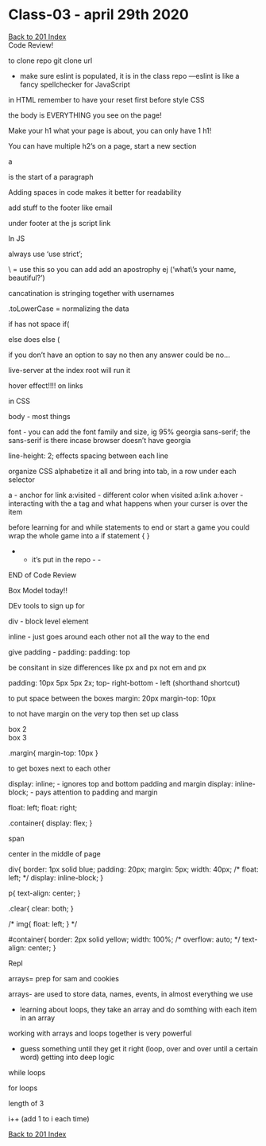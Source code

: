 # Class-03 - april 29th 2020
[Back to 201 Index](./../201-index.md)<br>
Code Review!

to clone repo
 git clone url

- make sure eslint is populated, it is in the class repo
—eslint is like a fancy spellchecker for JavaScript

in HTML
remember to have your reset first before style CSS

the body is EVERYTHING you see on the page!

Make your h1 what your page is about, you can only have 1 h1!

You can have multiple h2’s on a page, start a new section
 
a <p> is the start of a paragraph

Adding spaces in code makes it better for readability

add stuff to the footer like email

under footer at the js script link

In JS

always use ‘use strict’;

\ = use this so you can add add an apostrophy  ej (‘what\’s your name, beautiful?’)

cancatination is stringing together with usernames

.toLowerCase = normalizing the data

if has not space if(

else does else (

if you don’t have an option to say no then any answer could be no…

live-server at the index root will run it

hover effect!!!! on links

in CSS

body - most things

font - you can add the font family and size, ig 95% georgia sans-serif; the sans-serif is there incase browser doesn’t have georgia

line-height: 2; effects spacing between each line

organize CSS
	alphabetize it all and bring into tab, in a row under each selector

a - anchor for link
a:visited - different color when visited
a:link
a:hover - interacting with the a tag and what happens when your curser is over the item

before learning for and while statements to end or start a game
you could wrap the whole game into a if statement { }

- - it’s put in the repo - -

END of Code Review

Box Model today!!

DEv tools to sign up for

div - block level element

inline - just goes around each other not all the way to the end

give padding - padding: 
padding: top

be consitant in size differences like px and px not em and px

padding: 10px 5px 5px 2x; top- right-bottom - left (shorthand shortcut)

to put space between the boxes
margin: 20px
margin-top: 10px

to not have margin on the very top then set up class
<div class="margin">box 2</div>
<div class="margin">box 3</div>

.margin{
  margin-top: 10px
}


to get boxes next to each other

display: inline; - ignores top and bottom padding and margin
display: inline-block; - pays attention to padding and margin

float: left;
float: right;


.container{
	display: flex;
}

span

center in the middle of page



div{
  border: 1px solid blue;
  padding: 20px;
  margin: 5px;
  width: 40px;
/*   float: left; */
  display: inline-block;
}

p{
  text-align: center;
}

.clear{
  clear: both;
}

/* img{
  float: left;
} */

#container{
  border: 2px solid yellow;
  width: 100%;
/*   overflow: auto; */
  text-align: center;
}


Repl

arrays= prep for sam and cookies

arrays- are used to store data, names, events, in almost everything we use
- learning about loops, they take an array and do somthing with each item in an array

working with arrays and loops together is very powerful
 - guess something until they get it right (loop, over and over until a certain word)
getting into deep logic

while loops


for loops


length of 3

i++ (add 1 to i each time)




[Back to 201 Index](./../201-index.md)<br>




